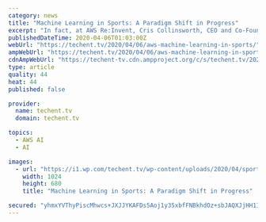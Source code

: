 ```yaml
---
category: news
title: "Machine Learning in Sports: A Paradigm Shift in Progress"
excerpt: "In fact, at AWS Re:Invent, Cris Collinsworth, CEO and Co-Founder of Pro Football Focus ... it would seem that sports will be reduced to 1s and 0s. However, as Rob Smedly highlighted, artificial intelligence and machine learning can never replace the driver or player. In fact, the thing that makes sports engaging is the human element in the ..."
publishedDateTime: 2020-04-06T01:03:00Z
webUrl: "https://techent.tv/2020/04/06/aws-machine-learning-in-sports/"
ampWebUrl: "https://techent.tv/2020/04/06/aws-machine-learning-in-sports/amp/"
cdnAmpWebUrl: "https://techent-tv.cdn.ampproject.org/c/s/techent.tv/2020/04/06/aws-machine-learning-in-sports/amp/"
type: article
quality: 44
heat: 44
published: false

provider:
  name: techent.tv
  domain: techent.tv

topics:
  - AWS AI
  - AI

images:
  - url: "https://i1.wp.com/techent.tv/wp-content/uploads/2020/04/sports-ai.png?fit=1024%2C680&ssl=1"
    width: 1024
    height: 680
    title: "Machine Learning in Sports: A Paradigm Shift in Progress"

secured: "yhmxYVThyPiscMhwcs+JXJJYKAFDs5Aoj1y35xbfFNBkhdOz+sbJAQXJjHH1I2hBL0zGF9lL5GneOg/TAihf3udc1yD6DgZyENiilwXXjrSLGUgZl82af49+SW7S4sT0EL4MeoVZZX+wWUYO0W9sqzyQhB07O0pP4cFSKqmD+VclrU3OD5N38JkJxIM4L2iYZ6o+rppmUyw7f9IypNxgcUX0L5WQEfYelohVvDYFSPnF6wASOTYEUa15XW7o+3e1SOMhEyCIsje6PH4MjeQRa7dUpepjnmrQ8qi0MV6B8R77SGG/f6SS/Yy+3V3n9FNE;ywXo1rvlXcXxY0AUvu14eg=="
---
```


